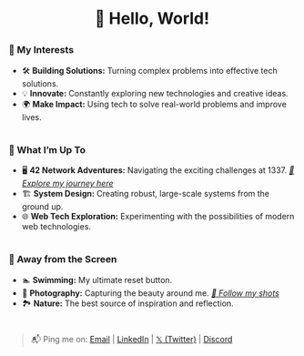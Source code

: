 <h1 align="center">
    
👋 Hello, World!


<!--
    <img src="https://readme-typing-svg.herokuapp.com/?font=Inter&size=42&weight=800&center=true&vCenter=true&width=850&height=90&color=1E90FF&duration=2500&lines=👋+Hello,+World!;+I'm+Zakaria+Elhajoui!;+💻+Crafting+Tech+With+Purpose!;">
-->
</h1>

<h3>🎯 My Interests</h3>

- 🛠️ <b>Building Solutions:</b> Turning complex problems into effective tech solutions.
- 💡 <b>Innovate:</b> Constantly exploring new technologies and creative ideas.
- 🌍 <b>Make Impact:</b> Using tech to solve real-world problems and improve lives.

<!--
<pre>
├── 🛠️ <b>Building Solutions:</b> Turning complex problems into effective tech solutions.
├── 💡 <b>Innovate:</b> Constantly exploring new technologies and creative ideas.
└── 🌍 <b>Make Impact:</b> Using tech to solve real-world problems and improve lives.
</pre>
-->

#

<h3>🚀 What I’m Up To</h3>

- 🖥 <b>42 Network Adventures:</b> Navigating the exciting challenges at 1337. <i><a href="https://github.com/zelhajou/42cursus">🔗 Explore my journey here</a></i>
- 🏗️ <b>System Design:</b> Creating robust, large-scale systems from the ground up.
- 🌐 <b>Web Tech Exploration:</b> Experimenting with the possibilities of modern web technologies.

<!--
<pre>
├── 🖥 <b>42 Network Adventures:</b> Navigating the exciting challenges at 42. (it's a wild ride!)
│   └── <i><a href="https://github.com/zelhajou/42cursus">🔗 Explore my journey here</a></i>
├── 🏗️ <b>System Design:</b> Creating robust, large-scale systems from the ground up.
└── 🌐 <b>Web Tech Exploration:</b> Experimenting with the possibilities of modern web technologies.
</pre>
-->

#

<h3>🌊 Away from the Screen</h3>

- 🏊 <b>Swimming:</b> My ultimate reset button.
- 📸 <b>Photography:</b> Capturing the beauty around me. <i><a href="https://www.instagram.com/aaaikrz/">🔗 Follow my shots</a></i>
- 🏞️ <b>Nature:</b> The best source of inspiration and reflection.
  
<!--
<pre>
├── 🏊 <b>Swimming:</b> My ultimate reset button.
├── 📸 <b>Photography:</b> Capturing the beauty around me. <i><a href="https://www.instagram.com/aaaikrz/">🔗 Follow my shots</a></i>
└── 🏞️ <b>Nature:</b> The best source of inspiration and reflection.
</pre>
-->

# 

> 📬 Ping me on: <a href="mailto:zelhajou@gmail.com">Email</a> | <a href="https://www.linkedin.com/in/zelhajou/">LinkedIn</a> | <a href="https://x.com/zelhajou">𝕏 (Twitter)</a> | <a href="https://discord.com/users/aaaikrz">Discord</a>


<!--
<b>🖥 42 Network Adventures:</b>
<i>Turning complex problems into effective tech solutions.</i>
<b>🏗️ System Design:</b>
<i>Looking for fresh ideas and challenging the norm.</i>
<b>🌐 Web Tech Exploration:</b>
<i>Bringing technology into everyday life to solve real challenges.</i>

<b>🎯 My Interests</b>
<pre>
├── Creating tech solutions that make a real difference
├── Exploring new ideas across various fields
└── Connecting technology with everyday challenges
</pre>

<b>🚀 What I’m Up To</b> 
<pre>
├── Taking on challenges at 42 Network (it's a wild ride!)
│   └── 🔗 <a href="https://github.com/zelhajou/42cursus">Peek at my 42 adventures if you're curious</a> 
├── Building big, robust systems from scratch
└── Experimenting with web tech possibilities
</pre>

- **42 Network Adventures**  
  _Taking on challenges at 42 Network (it's a wild ride!)_  
  🔗 [Peek at my 42 adventures](https://github.com/zelhajou/42cursus)

- **Building from Scratch**  
  _Crafting big, robust systems from the ground up_

- **Web Tech Experiments**  
  _Exploring the endless possibilities of web technologies_

-->


<!--
> 📬 Ping me on: [<img
       align="center"
       alt="Gmail"
       width="16px"
       src="https://cdn.simpleicons.org/gmail/000/fff"
     />](mailto:zelhajou@gmail.com) | [<img
       align="center"
       alt="Linkedin"
       width="16px"
       src="https://cdn.simpleicons.org/linkedin/000/fff"
     />](https://www.linkedin.com/in/zelhajou/) | [<img
       align="center"
       alt="Twitter"
       width="16px"
       src="https://cdn.simpleicons.org/x/000/fff?viewbox=auto"
     />](https://twitter.com/zelhajou) | [<img
       align="center"
       alt="Discord"
       width="16px"
       src="https://cdn.simpleicons.org/discord/000/fff?viewbox=auto"
     />](https://discord.com/users/zelhajou) 

-->
<!--
<br>
<div align="center">

<q>مستعجل بس بتدرج - شب جديد</q> 
</div>
-->
<!--
<blockquote>
<div>

  <a href="mailto:zelhajou@gmail.com">
     <img
           align="left"
       alt="Gmail"
       width="15px"
       src="https://cdn.simpleicons.org/gmail/000/fff"
     />
   </a>
   <a href="https://www.linkedin.com/in/zelhajou/">
     <img
                align="left"
       alt="Linkedin"
       width="15px"
       src="https://cdn.simpleicons.org/linkedin/000/fff"
     />
   </a>
   <a href="https://twitter.com/zelhajou">
     <img
           align="left"
       alt="Twitter"
       width="15px"
       src="https://cdn.simpleicons.org/x/000/fff?viewbox=auto"
     />
   </a>
   <a href="https://discord.com/users/aaaikrz">
     <img
                align="left"
       alt="Discord"
       width="15px"
       src="https://cdn.simpleicons.org/discord/000/fff?viewbox=auto"
     />
   </a>
   <a href="https://t.me/aaaikrz">
     <img
                 align="left"
       alt="Telegram"
       width="15px"
       src="https://cdn.simpleicons.org/telegram/000/fff?viewbox=auto"
     />
   </a>
   <a href="https://www.instagram.com/aaaikrz/">
     <img
                 align="left"
       alt="Instagram"
       width="15px"
       src="https://cdn.simpleicons.org/instagram/000/fff?viewbox=auto"
     />
   </a>
</div>
</blockquote>
-->
<!--
![IMG_0077 (1)](https://github.com/user-attachments/assets/d0f2ddd5-8c30-44ff-886a-3fd96e7939da)

-->
